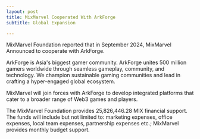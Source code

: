 ```yaml
---
layout: post
title: MixMarvel Cooperated With ArkForge
subtitle: Global Expansion

---
```


MixMarvel Foundation reported that in September 2024, MixMarvel Announced to cooperate with ArkForge.

ArkForge is Asia's biggest gamer community. ArkForge unites 500 million gamers worldwide through seamless gameplay, community, and technology. We champion sustainable gaming communities and lead in crafting a hyper-engaged global ecosystem.

MixMarvel will join forces with ArkForge to develop integrated platforms that cater to a broader range of Web3 games and players.

The MixMarvel Foundation provides 25,826,446.28 MIX financial support. The funds will include but not limited to: marketing expenses, office expenses, local team expenses, partnership expenses etc.; MixMarvel provides monthly budget support.

